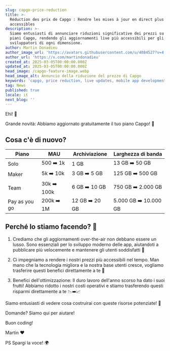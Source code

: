 ```yaml
---
slug: capgo-price-reduction
title: >-
  Réduction des prix de Capgo : Rendre les mises à jour en direct plus
  accessibles
description: >-
  Siamo entusiasti di annunciare riduzioni significative dei prezzi su tutti i
  piani Capgo, rendendo gli aggiornamenti live più accessibili per gli
  sviluppatori di ogni dimensione.
author: Martin Donadieu
author_image_url: 'https://avatars.githubusercontent.com/u/4084527?v=4'
author_url: 'https://x.com/martindonadieu'
created_at: 2025-03-05T00:00:00.000Z
updated_at: 2025-03-05T00:00:00.000Z
head_image: /capgo-feature-image.webp
head_image_alt: Annuncio della riduzione del prezzo di Capgo
keywords: 'capgo, price reduction, live updates, mobile app development, capacitor'
tag: News
published: true
locale: it
next_blog: ''
---
```


Ehi! 🎉

Grande novità: Abbiamo aggiornato gratuitamente il tuo piano Capgo! 🚀

## Cosa c'è di nuovo?

| Piano | MAU | Archiviazione | Larghezza di banda |
|------|-----|---------|-----------|
| Solo | 500 ➡️ 1k | 1 GB | 13 GB ➡️ 50 GB |
| Maker | 5k ➡️ 10k | 3 GB ➡️ 5 GB | 125 GB ➡️ 500 GB |
| Team | 30k ➡️ 100k | 6 GB ➡️ 10 GB | 750 GB ➡️ 2.000 GB |
| Pay as you go | 200k ➡️ 1M | 12 GB ➡️ 20 GB | 5.000 GB ➡️ 10.000 GB |

## Perché lo stiamo facendo? 🤔

1. Crediamo che gli aggiornamenti over-the-air non debbano essere un lusso. Sono essenziali per lo sviluppo moderno delle app, aiutandoti a pubblicare più velocemente e mantenere gli utenti soddisfatti 🚀

2. Ci impegniamo a rendere i nostri prezzi più accessibili nel tempo. Man mano che la tecnologia migliora e la nostra base utenti cresce, vogliamo trasferire questi benefici direttamente a te 💖

3. Benefici dell'ottimizzazione: Il duro lavoro dell'anno scorso ha dato i suoi frutti! Abbiamo ridotto i nostri costi operativi e stiamo trasferendo questi risparmi direttamente a te 📉➡️📈

Siamo entusiasti di vedere cosa costruirai con queste risorse potenziate! 🎉

Domande? Siamo qui per aiutare!

Buon coding!

Martin ❤️

PS Spargi la voce! 🌍